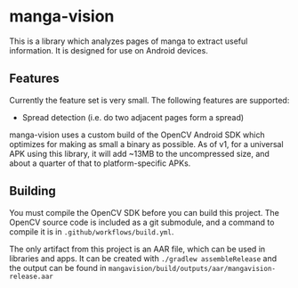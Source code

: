# manga-vision

This is a library which analyzes pages of manga to extract useful information. It is designed for
use on Android devices.

## Features

Currently the feature set is very small. The following features are supported:

- Spread detection (i.e. do two adjacent pages form a spread)

manga-vision uses a custom build of the OpenCV Android SDK which optimizes for making as small a
binary as possible. As of v1, for a universal APK using this library, it will add ~13MB to the
uncompressed size, and about a quarter of that to platform-specific APKs.

## Building

You must compile the OpenCV SDK before you can build this project. The OpenCV source code is
included as a git submodule, and a command to compile it is in `.github/workflows/build.yml`.

The only artifact from this project is an AAR file, which can be used in libraries and apps.
It can be created with `./gradlew assembleRelease` and the output can be found in
`mangavision/build/outputs/aar/mangavision-release.aar`
